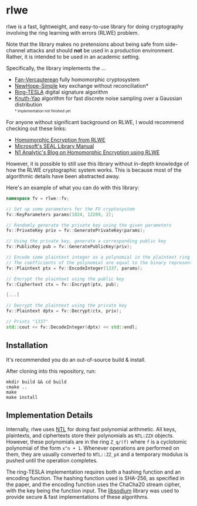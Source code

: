 # rlwe

rlwe is a fast, lightweight, and easy-to-use library for doing cryptography involving the ring learning with errors (RLWE) problem.

Note that the library makes no pretensions about being safe from side-channel attacks and should **not** be used in a production environment.
Rather, it is intended to be used in an academic setting.

Specifically, the library implements the ...
  * [Fan-Vercauterean](https://eprint.iacr.org/2012/144.pdf) fully homomorphic cryptosystem
  * [NewHope-Simple](https://eprint.iacr.org/2015/1092.pdf) key exchange without reconciliation*
  * [Ring-TESLA](https://eprint.iacr.org/2016/030.pdf) digital signature algorithm
  * [Knuth-Yao](https://eprint.iacr.org/2017/988.pdf) algorithm for fast discrete noise sampling over a Gaussian distribution
<br><sub><sup>* Implementation not finished yet</sup></sub>

For anyone without significant background on RLWE, I would recommend checking out these links:
* [Homomorphic Encryption from RLWE](https://cryptosith.org/michael/data/talks/2012-01-10-MSR-Cambridge.pdf) 
* [Microsoft's SEAL Library Manual](https://www.microsoft.com/en-us/research/wp-content/uploads/2017/12/sealmanual.pdf) 
* [N1 Analytic's Blog on Homomorphic Encryption using RLWE](https://blog.n1analytics.com/homomorphic-encryption-illustrated-primer/)

However, it is possible to still use this library without in-depth knowledge of how the RLWE cryptographic system works.
This is because most of the algorithmic details have been abstracted away.

Here's an example of what you can do with this library:

```c++
namespace fv = rlwe::fv;

// Set up some parameters for the FV cryptosystem
fv::KeyParameters params(1024, 12289, 2);

// Randomly generate the private key using the given parameters 
fv::PrivateKey priv = fv::GeneratePrivateKey(params);

// Using the private key, generate a corresponding public key
fv::PublicKey pub = fv::GeneratePublicKey(priv);

// Encode some plaintext integer as a polynomial in the plaintext ring
// The coefficients of the polynomial are equal to the binary representation of the integer
fv::Plaintext ptx = fv::EncodeInteger(1337, params); 

// Encrypt the plaintext using the public key 
fv::Ciphertext ctx = fv::Encrypt(ptx, pub);

[...]

// Decrypt the plaintext using the private key
fv::Plaintext dptx = fv::Decrypt(ctx, priv);

// Prints "1337"
std::cout << fv::DecodeInteger(dptx) << std::endl;
```

## Installation

It's recommended you do an out-of-source build & install.

After cloning into this repository, run:

```
mkdir build && cd build
cmake ..
make
make install
```

## Implementation Details

Internally, rlwe uses [NTL](http://www.shoup.net/ntl/) for doing fast polynomial arithmetic. 
All keys, plaintexts, and ciphertexts store their polynomials as `NTL:ZZX` objects.
However, these polynomials are in the ring `Z_q/(f)` where `f` is a cyclotomic polynomial of the form `x^n + 1`.
Whenever operations are performed on them, they are usually converted to `NTL::ZZ_pX` and a temporary modulus is pushed until the operation completes.

The ring-TESLA implementation requires both a hashing function and an encoding function. 
The hashing function used is SHA-256, as specified in the paper, and the encoding function uses the ChaCha20 stream cipher, with the key being the function input.
The [libsodium](https://download.libsodium.org/doc/) library was used to provide secure & fast implementations of these algorithms.
